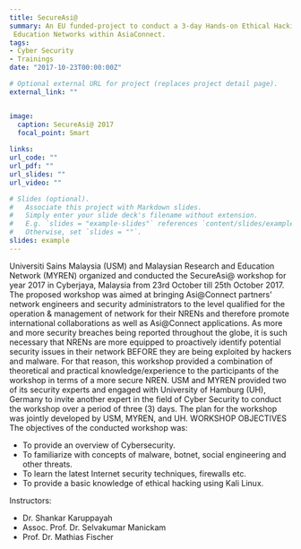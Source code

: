 ```yaml
---
title: SecureAsi@
summary: An EU funded-project to conduct a 3-day Hands-on Ethical Hacking Workshop for members of National Research
 Education Networks within AsiaConnect.
tags:
- Cyber Security
- Trainings
date: "2017-10-23T00:00:00Z"

# Optional external URL for project (replaces project detail page).
external_link: ""


image:
  caption: SecureAsi@ 2017
  focal_point: Smart
  
links:
url_code: ""
url_pdf: ""
url_slides: ""
url_video: ""

# Slides (optional).
#   Associate this project with Markdown slides.
#   Simply enter your slide deck's filename without extension.
#   E.g. `slides = "example-slides"` references `content/slides/example-slides.md`.
#   Otherwise, set `slides = ""`.
slides: example
---
```

Universiti Sains Malaysia (USM) and Malaysian Research and Education Network (MYREN) organized and conducted the
 SecureAsi@ workshop for year 2017 in Cyberjaya, Malaysia from 23rd October till 25th October 2017.
The proposed workshop was aimed at bringing Asi@Connect partners’ network engineers and security administrators to the level qualified for the operation & management of network for their NRENs and therefore promote international collaborations as well as Asi@Connect applications. 
As more and more security breaches being reported throughout the globe, it is such necessary that NRENs are more equipped to proactively identify potential security issues in their network BEFORE they are being exploited by hackers and malware. For that reason, this workshop provided a combination of theoretical and practical knowledge/experience to the participants of the workshop in terms of a more secure NREN. 
USM and MYREN provided two of its security experts and engaged with University of Hamburg (UH), Germany to invite another expert in the field of Cyber Security to conduct the workshop over a period of three (3) days. The plan for the workshop was jointly developed by USM, MYREN, and UH.
WORKSHOP OBJECTIVES
The objectives of the conducted workshop was: 
- To provide an overview of Cybersecurity.
- To familiarize with concepts of malware, botnet, social engineering and other threats.
- To learn the latest Internet security techniques, firewalls etc.
- To provide a basic knowledge of ethical hacking using Kali Linux.
    
Instructors:
- Dr. Shankar Karuppayah
- Assoc. Prof. Dr. Selvakumar Manickam
- Prof. Dr. Mathias Fischer
